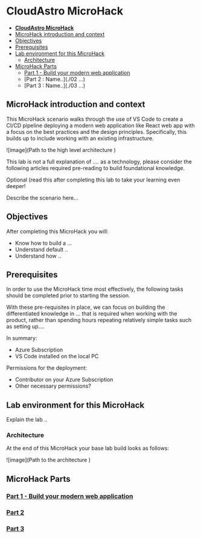 # **CloudAstro MicroHack**

- [**CloudAstro MicroHack**](#cloudastro-microhack)
- [MicroHack introduction and context](#microhack-introduction-and-context)
- [Objectives](#objectives)
- [Prerequisites](#prerequisites)
- [Lab environment for this MicroHack](#lab-environment-for-this-microhack)
  - [Architecture](#architecture)
- [MicroHack Parts](#microhack-challenges)
  - [Part 1 - Build your modern web application](./01-build-your-modern-web-application/README.md)
  - [Part 2 : Name..](./02 ...)
  - [Part 3 : Name..](./03 ...)

## MicroHack introduction and context

This MicroHack scenario walks through the use of VS Code to create a CI/CD pipeline deploying a modern web application like React web app with a focus on the best practices and the design principles. Specifically, this builds up to include working with an existing infrastructure.

![image](Path to the high level architecture )

This lab is not a full explanation of .... as a technology, please consider the following articles required pre-reading to build foundational knowledge.

Optional (read this after completing this lab to take your learning even deeper!

Describe the scenario here...

## Objectives

After completing this MicroHack you will:

- Know how to build a ...
- Understand default ..
- Understand how ..

## Prerequisites

In order to use the MicroHack time most effectively, the following tasks should be completed prior to starting the session.

With these pre-requisites in place, we can focus on building the differentiated knowledge in ... that is required when working with the product, rather than spending hours repeating relatively simple tasks such as setting up....

In summary:

- Azure Subscription
- VS Code installed on the local PC

Permissions for the deployment:

- Contributor on your Azure Subscription
- Other necessary permissions?

## Lab environment for this MicroHack

Explain the lab ..

### Architecture

At the end of this MicroHack your base lab build looks as follows:

![image](Path to the architecture )

## MicroHack Parts

### [Part 1 - Build your modern web application](./01-build-your-modern-web-application/README.md)

### [Part 2](./02-...)

### [Part 3](./03-...)
